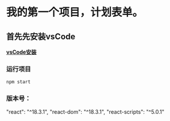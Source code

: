 # 我的第一个项目，计划表单。

## 首先先安装vsCode
**[vsCode安装](https://code.visualstudio.com/download)**

### 运行项目
```javaScript
npm start
```
### 版本号：
 "react": "^18.3.1",
    "react-dom": "^18.3.1",
    "react-scripts": "^5.0.1"
